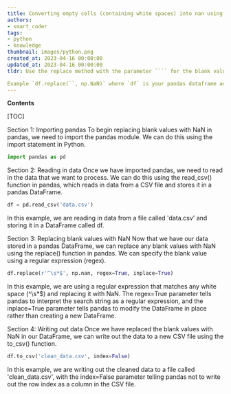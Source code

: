 ```yaml
---
title: Converting empty cells (containing white spaces) into nan using pandas
authors:
- smart_coder
tags:
- python
- knowledge
thumbnail: images/python.png
created_at: 2023-04-16 00:00:00
updated_at: 2023-04-16 00:00:00
tldr: Use the replace method with the parameter ```` for the blank value and replace it with `np.NaN`. 

Example `df.replace(``, np.NaN)` where `df` is your pandas dataframe and `np` is the numpy library which includes the NaN value.
---
```


**Contents**

[TOC]

Section 1: Importing pandas
To begin replacing blank values with NaN in pandas, we need to import the pandas module. We can do this using the import statement in Python.

```python
import pandas as pd
```

Section 2: Reading in data
Once we have imported pandas, we need to read in the data that we want to process. We can do this using the read_csv() function in pandas, which reads in data from a CSV file and stores it in a pandas DataFrame.

```python
df = pd.read_csv('data.csv')
```

In this example, we are reading in data from a file called 'data.csv' and storing it in a DataFrame called df.

Section 3: Replacing blank values with NaN
Now that we have our data stored in a pandas DataFrame, we can replace any blank values with NaN using the replace() function in pandas. We can specify the blank value using a regular expression (regex).

```python
df.replace(r'^\s*$', np.nan, regex=True, inplace=True)
```

In this example, we are using a regular expression that matches any white space (^\s*$) and replacing it with NaN. The regex=True parameter tells pandas to interpret the search string as a regular expression, and the inplace=True parameter tells pandas to modify the DataFrame in place rather than creating a new DataFrame.

Section 4: Writing out data
Once we have replaced the blank values with NaN in our DataFrame, we can write out the data to a new CSV file using the to_csv() function.

```python
df.to_csv('clean_data.csv', index=False)
```

In this example, we are writing out the cleaned data to a file called 'clean_data.csv', with the index=False parameter telling pandas not to write out the row index as a column in the CSV file.
